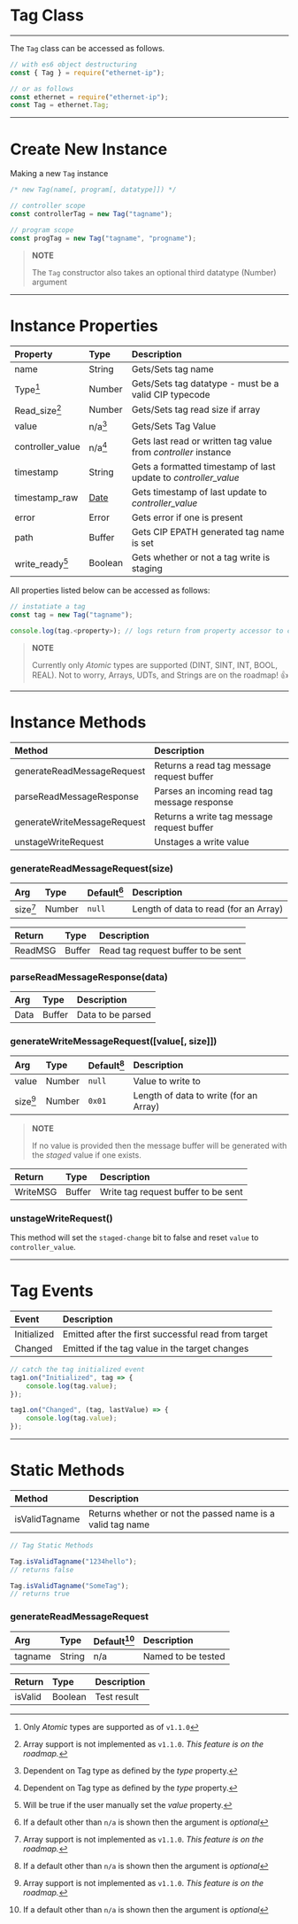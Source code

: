 # Tag Class

---

The `Tag` class can be accessed as follows.

```js
// with es6 object destructuring
const { Tag } = require("ethernet-ip");

// or as follows
const ethernet = require("ethernet-ip");
const Tag = ethernet.Tag;
```

---

# Create New Instance

Making a new `Tag` instance

```js
/* new Tag(name[, program[, datatype]]) */

// controller scope
const controllerTag = new Tag("tagname");

// program scope
const progTag = new Tag("tagname", "progname");
```

> **NOTE**
>
> The `Tag` constructor also takes an optional third datatype (Number) argument

---

# Instance Properties

| Property             | Type                                                                                          | Description                                                     |
| :------------------- | :-------------------------------------------------------------------------------------------- | :-------------------------------------------------------------- |
| name                 | String                                                                                        | Gets/Sets tag name                                              |
| Type[^first]         | Number                                                                                        | Gets/Sets tag datatype - must be a valid CIP typecode           |
| Read_size[^second]   | Number                                                                                        | Gets/Sets tag read size if array                                |
| value                | n/a[^third]                                                                                   | Gets/Sets Tag Value                                             |
| controller_value     | n/a[^third]                                                                                   | Gets last read or written tag value from _controller_ instance  |
| timestamp            | String                                                                                        | Gets a formatted timestamp of last update to _controller_value_ |
| timestamp_raw        | [Date](https://developer.mozilla.org/en-US/docs/Web/JavaScript/Reference/Global_Objects/Date) | Gets timestamp of last update to _controller_value_             |
| error                | Error                                                                                         | Gets error if one is present                                    |
| path                 | Buffer                                                                                        | Gets CIP EPATH generated tag name is set                        |
| write_ready[^fourth] | Boolean                                                                                       | Gets whether or not a tag write is staging                      |

All properties listed below can be accessed as follows:

```js
// instatiate a tag
const tag = new Tag("tagname");

console.log(tag.<property>); // logs return from property accessor to console
```

> **NOTE**
>
> Currently only _Atomic_ types are supported (DINT, SINT, INT, BOOL, REAL). Not to worry, Arrays, UDTs, and Strings are on the roadmap! 👍

---

# Instance Methods

| Method                      | Description                                  |
| :-------------------------- | :------------------------------------------- |
| generateReadMessageRequest  | Returns a read tag message request buffer    |
| parseReadMessageResponse    | Parses an incoming read tag message response |
| generateWriteMessageRequest | Returns a write tag message request buffer   |
| unstageWriteRequest         | Unstages a write value                       |

### generateReadMessageRequest(size)

| Arg           | Type   | Default[^fifth] | Description                           |
| :------------ | :----- | :-------------- | :------------------------------------ |
| size[^second] | Number | `null`          | Length of data to read (for an Array) |

| Return  | Type   | Description                        |
| :------ | :----- | :--------------------------------- |
| ReadMSG | Buffer | Read tag request buffer to be sent |

### parseReadMessageResponse(data)

| Arg  | Type   | Description       |
| :--- | :----- | :---------------- |
| Data | Buffer | Data to be parsed |

### generateWriteMessageRequest([value[, size]])

| Arg           | Type   | Default[^fifth] | Description                            |
| :------------ | :----- | :-------------- | :------------------------------------- |
| value         | Number | `null`          | Value to write to                      |
| size[^second] | Number | `0x01`          | Length of data to write (for an Array) |

> **NOTE**
>
> If no value is provided then the message buffer will be generated with the _staged_ value if one exists.

| Return   | Type   | Description                         |
| :------- | :----- | :---------------------------------- |
| WriteMSG | Buffer | Write tag request buffer to be sent |

### unstageWriteRequest()

This method will set the `staged-change` bit to false and reset `value` to `controller_value`.

---

# Tag Events

| Event       | Description                                         |
| :---------- | :-------------------------------------------------- |
| Initialized | Emitted after the first successful read from target |
| Changed     | Emitted if the tag value in the target changes      |

```js
// catch the tag initialized event
tag1.on("Initialized", tag => {
    console.log(tag.value);
});

tag1.on("Changed", (tag, lastValue) => {
    console.log(tag.value);
});
```

---

# Static Methods

| Method         | Description                                                |
| :------------- | :--------------------------------------------------------- |
| isValidTagname | Returns whether or not the passed name is a valid tag name |

```js
// Tag Static Methods

Tag.isValidTagname("1234hello");
// returns false

Tag.isValidTagname("SomeTag");
// returns true
```

### generateReadMessageRequest

| Arg     | Type   | Default[^fifth] | Description        |
| :------ | :----- | :-------------- | :----------------- |
| tagname | String | n/a             | Named to be tested |

| Return  | Type    | Description |
| :------ | :------ | :---------- |
| isValid | Boolean | Test result |

[^first]: Only _Atomic_ types are supported as of `v1.1.0`
[^second]: Array support is not implemented as `v1.1.0`. _This feature is on the roadmap._
[^third]: Dependent on Tag type as defined by the _type_ property.
[^fourth]: Will be true if the user manually set the _value_ property.
[^fifth]: If a default other than `n/a` is shown then the argument is _optional_
